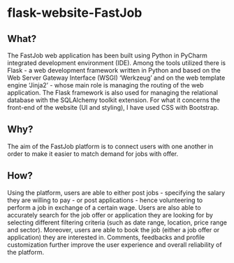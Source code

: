 # flask-website-FastJob
## What?
The FastJob web application has been built using Python in PyCharm integrated development environment (IDE). 
Among the tools utilized there is Flask - a web development framework written in Python and based on the Web Server Gateway Interface (WSGI) ‘Werkzeug’ and on the web template engine ‘Jinja2’ - whose main role is managing the routing of the web application. 
The Flask framework is also used for managing the relational database with the SQLAlchemy toolkit extension.
For what it concerns the front-end of the website (UI and styling), I have used CSS with Bootstrap.

## Why?
The aim of the FastJob platform is to connect users with one another in order to make it easier to match demand for jobs with offer.

## How?
Using the platform, users are able to either post jobs - specifying the salary they are willing to pay - or post applications - hence volunteering to perform a job in exchange of a certain wage.
Users are also able to accurately search for the job offer or application they are looking for by selecting different filtering criteria (such as date range, location, price range and sector).
Moreover, users are able to book the job (either a job offer or application) they are interested in.
Comments, feedbacks and profile customization further improve the user experience and overall reliability of the platform.
